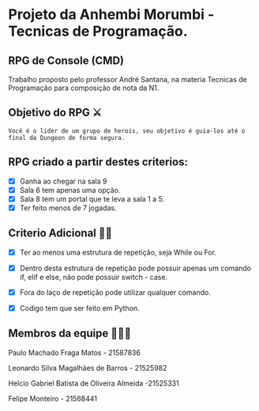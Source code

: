 # Projeto da Anhembi Morumbi - Tecnicas de Programação.

## RPG de Console (CMD)

Trabalho proposto pelo professor André Santana, na materia Tecnicas de Programação para composição de nota da N1.

## Objetivo do RPG ⚔️

`
Você é o lider de um grupo de herois, seu objetivo é guia-los até o final da Dungeon de forma segura.
`

## RPG criado a partir destes criterios:

- [x] Ganha ao chegar na sala 9 
- [x] Sala 6 tem apenas uma opção.
- [x] Sala 8 tem um portal que te leva a sala 1 a 5. 
- [x] Ter feito menos de 7 jogadas.

## Criterio Adicional 👨‍🏫

- [x] Ter ao menos uma estrutura de repetição, seja While ou For.
- [x] Dentro desta estrutura de repetição pode possuir apenas um comando if, elif e else, não pode possuir switch - case.
- [x] Fora do laço de repetição pode utilizar qualquer comando.
- [x] Codigo tem que ser feito em Python.


## Membros da equipe 👨‍👦‍👦

Paulo Machado Fraga Matos - 21587836

Leonardo Silva Magalhães de Barros - 21525982

Helcio Gabriel Batista de Oliveira Almeida -21525331

Felipe Monteiro - 21568441
